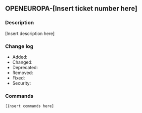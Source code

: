 ## OPENEUROPA-[Insert ticket number here]

### Description

[Insert description here]

### Change log

- Added:
- Changed:
- Deprecated:
- Removed:
- Fixed:
- Security:

### Commands

```sh
[Insert commands here]

```


